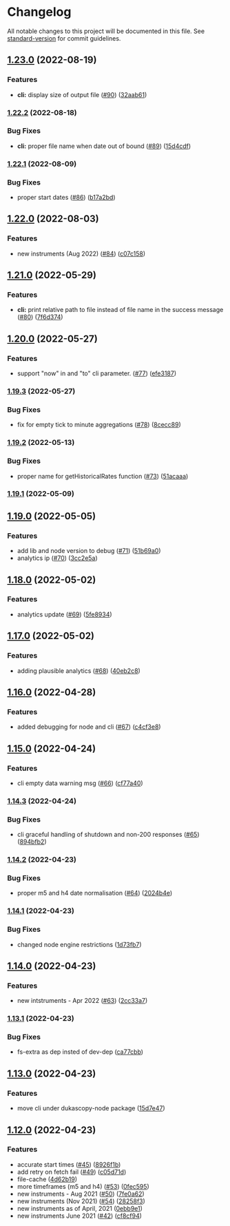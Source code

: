 # Changelog

All notable changes to this project will be documented in this file. See [standard-version](https://github.com/conventional-changelog/standard-version) for commit guidelines.

## [1.23.0](https://github.com/Leo4815162342/dukascopy-node/compare/v1.22.2...v1.23.0) (2022-08-19)


### Features

* **cli:** display size of output file ([#90](https://github.com/Leo4815162342/dukascopy-node/issues/90)) ([32aab61](https://github.com/Leo4815162342/dukascopy-node/commit/32aab61676dca00350a9f0cb546ad841e2cf0d57))

### [1.22.2](https://github.com/Leo4815162342/dukascopy-node/compare/v1.22.1...v1.22.2) (2022-08-18)


### Bug Fixes

* **cli:** proper file name when date out of bound ([#89](https://github.com/Leo4815162342/dukascopy-node/issues/89)) ([15d4cdf](https://github.com/Leo4815162342/dukascopy-node/commit/15d4cdf00f1fb867e2ac4d2f9b3658145eb5cff9))

### [1.22.1](https://github.com/Leo4815162342/dukascopy-node/compare/v1.22.0...v1.22.1) (2022-08-09)


### Bug Fixes

* proper start dates ([#86](https://github.com/Leo4815162342/dukascopy-node/issues/86)) ([b17a2bd](https://github.com/Leo4815162342/dukascopy-node/commit/b17a2bdb811c015b98ce9a394000a244b5bb7e94))

## [1.22.0](https://github.com/Leo4815162342/dukascopy-node/compare/v1.21.0...v1.22.0) (2022-08-03)


### Features

* new instruments (Aug 2022) ([#84](https://github.com/Leo4815162342/dukascopy-node/issues/84)) ([c07c158](https://github.com/Leo4815162342/dukascopy-node/commit/c07c15849b9869c631f0856e7b825878a132f951))

## [1.21.0](https://github.com/Leo4815162342/dukascopy-node/compare/v1.20.0...v1.21.0) (2022-05-29)


### Features

* **cli:** print relative path to file instead of file name in the success message ([#80](https://github.com/Leo4815162342/dukascopy-node/issues/80)) ([7f6d374](https://github.com/Leo4815162342/dukascopy-node/commit/7f6d374b1554ee404fdddededf6397f0366e3167))

## [1.20.0](https://github.com/Leo4815162342/dukascopy-node/compare/v1.19.3...v1.20.0) (2022-05-27)


### Features

* support "now" in and "to" cli parameter. ([#77](https://github.com/Leo4815162342/dukascopy-node/issues/77)) ([efe3187](https://github.com/Leo4815162342/dukascopy-node/commit/efe318797176b84c2eae1cda1f1d1081f20142d1))

### [1.19.3](https://github.com/Leo4815162342/dukascopy-node/compare/v1.19.2...v1.19.3) (2022-05-27)


### Bug Fixes

* fix for empty tick to minute aggregations ([#78](https://github.com/Leo4815162342/dukascopy-node/issues/78)) ([8cecc89](https://github.com/Leo4815162342/dukascopy-node/commit/8cecc89ae04cfd1259dcc3e9333240172e4c6382))

### [1.19.2](https://github.com/Leo4815162342/dukascopy-node/compare/v1.19.1...v1.19.2) (2022-05-13)


### Bug Fixes

* proper name for getHistoricalRates function ([#73](https://github.com/Leo4815162342/dukascopy-node/issues/73)) ([51acaaa](https://github.com/Leo4815162342/dukascopy-node/commit/51acaaa0119a49cd8db6245a828b3f1eca2a77b3))

### [1.19.1](https://github.com/Leo4815162342/dukascopy-node/compare/v1.19.0...v1.19.1) (2022-05-09)

## [1.19.0](https://github.com/Leo4815162342/dukascopy-node/compare/v1.18.0...v1.19.0) (2022-05-05)


### Features

* add lib and node version to debug ([#71](https://github.com/Leo4815162342/dukascopy-node/issues/71)) ([51b69a0](https://github.com/Leo4815162342/dukascopy-node/commit/51b69a0f86b5655836952e2bb6bd2ade9e6139f7))
* analytics ip ([#70](https://github.com/Leo4815162342/dukascopy-node/issues/70)) ([3cc2e5a](https://github.com/Leo4815162342/dukascopy-node/commit/3cc2e5a8f4a1730a015ac6e8882ba97f76982da4))

## [1.18.0](https://github.com/Leo4815162342/dukascopy-node/compare/v1.17.0...v1.18.0) (2022-05-02)


### Features

* analytics update ([#69](https://github.com/Leo4815162342/dukascopy-node/issues/69)) ([5fe8934](https://github.com/Leo4815162342/dukascopy-node/commit/5fe89344ead42b1c03a2ed77d81421411f7a8f1b))

## [1.17.0](https://github.com/Leo4815162342/dukascopy-node/compare/v1.16.0...v1.17.0) (2022-05-02)


### Features

* adding plausible analytics ([#68](https://github.com/Leo4815162342/dukascopy-node/issues/68)) ([40eb2c8](https://github.com/Leo4815162342/dukascopy-node/commit/40eb2c82e1293d08cc41721575e7a4d9b7452787))

## [1.16.0](https://github.com/Leo4815162342/dukascopy-node/compare/v1.15.0...v1.16.0) (2022-04-28)


### Features

* added debugging for node and cli ([#67](https://github.com/Leo4815162342/dukascopy-node/issues/67)) ([c4cf3e8](https://github.com/Leo4815162342/dukascopy-node/commit/c4cf3e815f7d81e49f4240d0cb7ab6897e491696))

## [1.15.0](https://github.com/Leo4815162342/dukascopy-node/compare/v1.14.3...v1.15.0) (2022-04-24)


### Features

* cli empty data warning msg ([#66](https://github.com/Leo4815162342/dukascopy-node/issues/66)) ([cf77a40](https://github.com/Leo4815162342/dukascopy-node/commit/cf77a4046f7005ae4e1c4ba54e241f532ec8c334))

### [1.14.3](https://github.com/Leo4815162342/dukascopy-node/compare/v1.14.2...v1.14.3) (2022-04-24)


### Bug Fixes

* cli graceful handling of shutdown and non-200 responses ([#65](https://github.com/Leo4815162342/dukascopy-node/issues/65)) ([894bfb2](https://github.com/Leo4815162342/dukascopy-node/commit/894bfb227320efd91b1609ce49240ded17824446))

### [1.14.2](https://github.com/Leo4815162342/dukascopy-node/compare/v1.14.1...v1.14.2) (2022-04-23)


### Bug Fixes

* proper m5 and h4 date normalisation ([#64](https://github.com/Leo4815162342/dukascopy-node/issues/64)) ([2024b4e](https://github.com/Leo4815162342/dukascopy-node/commit/2024b4e908c8fc3240808f6e35eaff87692aca98))

### [1.14.1](https://github.com/Leo4815162342/dukascopy-node/compare/v1.14.0...v1.14.1) (2022-04-23)


### Bug Fixes

* changed node engine restrictions ([1d73fb7](https://github.com/Leo4815162342/dukascopy-node/commit/1d73fb7fff5b3bb22895e2848c56951000526662))

## [1.14.0](https://github.com/Leo4815162342/dukascopy-node/compare/v1.13.1...v1.14.0) (2022-04-23)


### Features

* new intstruments - Apr 2022 ([#63](https://github.com/Leo4815162342/dukascopy-node/issues/63)) ([2cc33a7](https://github.com/Leo4815162342/dukascopy-node/commit/2cc33a781936bbfc633cdefe666fc650b76fc827))

### [1.13.1](https://github.com/Leo4815162342/dukascopy-node/compare/v1.13.0...v1.13.1) (2022-04-23)


### Bug Fixes

* fs-extra as dep insted of dev-dep ([ca77cbb](https://github.com/Leo4815162342/dukascopy-node/commit/ca77cbbb4d67b40783b2ee807fb5a98746f01a5b))

## [1.13.0](https://github.com/Leo4815162342/dukascopy-node/compare/v1.12.0...v1.13.0) (2022-04-23)


### Features

* move cli under dukascopy-node package ([15d7e47](https://github.com/Leo4815162342/dukascopy-node/commit/15d7e4725ad21d2f15aab1ef09248cf8e39ef613))

## [1.12.0](https://github.com/Leo4815162342/dukascopy-node/compare/v1.0.12...v1.12.0) (2022-04-23)


### Features

* accurate start times ([#45](https://github.com/Leo4815162342/dukascopy-node/issues/45)) ([8926f1b](https://github.com/Leo4815162342/dukascopy-node/commit/8926f1b861fda891eb32e478a752674d32fe9bf5))
* add retry on fetch fail ([#49](https://github.com/Leo4815162342/dukascopy-node/issues/49)) ([c05d71d](https://github.com/Leo4815162342/dukascopy-node/commit/c05d71d638dae04a56c4cddeb6602ceaecd10314))
* file-cache ([4d62b19](https://github.com/Leo4815162342/dukascopy-node/commit/4d62b19f2181e980945b30742cb3ae29ec7fc69a))
* more timeframes (m5 and h4) ([#53](https://github.com/Leo4815162342/dukascopy-node/issues/53)) ([0fec595](https://github.com/Leo4815162342/dukascopy-node/commit/0fec5952ac9c6e1be5439f8fb75ac854900dfcfe))
* new instruments - Aug 2021 ([#50](https://github.com/Leo4815162342/dukascopy-node/issues/50)) ([7fe0a62](https://github.com/Leo4815162342/dukascopy-node/commit/7fe0a62c7a536dd524c5039932a28b94a15eee55))
* new instruments (Nov 2021) ([#54](https://github.com/Leo4815162342/dukascopy-node/issues/54)) ([28258f3](https://github.com/Leo4815162342/dukascopy-node/commit/28258f3ac6f455df6ef6672109bc1651b89ad621))
* new instruments as of April, 2021 ([0ebb9e1](https://github.com/Leo4815162342/dukascopy-node/commit/0ebb9e11ee3d99502eca065565c399049812e64c))
* new instruments June 2021 ([#42](https://github.com/Leo4815162342/dukascopy-node/issues/42)) ([cf8cf94](https://github.com/Leo4815162342/dukascopy-node/commit/cf8cf943b2271fe939115b40b6a954116c1d7280))

